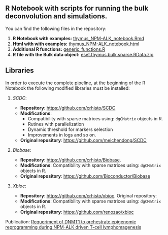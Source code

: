 
## R Notebook with scripts for running the bulk deconvolution and simulations.

You can find the following files in the repository:
1. **R Notebook with examples:** [thymus_NPM-ALK_notebook.Rmd](thymus_NPM-ALK_notebook.Rmd)
2. **Html with with examples:** [thymus_NPM-ALK_notebook.html](thymus_NPM-ALK_notebook.html)
2. **Additional R functions:** [generic_functions.R](scripts/generic_functions.R)
3. **R file with the Bulk data object:** [eset.thymus.bulk.sparse.RData.zip](data/eset.thymus.bulk.sparse.RData.zip)

## Libraries 

In order to execute the complete pipeline, at the beginning of the R Notebook the following modified libraries must be installed:
1. *SCDC*:    
   - **Repository**: https://github.com/crhisto/SCDC
   - **Modifications**: 
     - Compatibility with sparse matrices using: `dgCMatrix` objects in R.
     - Rutines with parallelization
     - Dynamic threshold for markers selection
     - Improvements in logs and so on.
   - **Original repository**: https://github.com/meichendong/SCDC
         
2. *Biobase*: 
   - **Repository**: https://github.com/crhisto/Biobase.
   - **Modifications**: Compatibility with sparse matrices using: `dgCMatrix` objects in R.
   - **Original repository**: https://github.com/Bioconductor/Biobase
            
3. *Xbioc*:   
   - **Repository**: https://github.com/crhisto/xbioc. Original repository: 
   - **Modifications**: Compatibility with sparse matrices using: `dgCMatrix` objects in R.
   - **Original repository**: https://github.com/renozao/xbioc
            
Publication: [Requeriment of DNMT1 to orchestrate epigenomic reprogramming during NPM-ALK driven T-cell lymphomagenesis](https://doi.org/)
